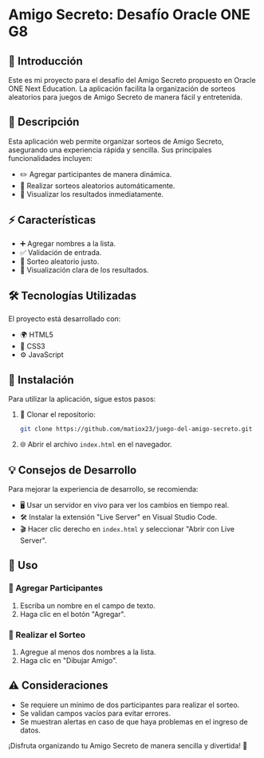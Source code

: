 # Amigo Secreto: Desafío Oracle ONE G8

## 📌 Introducción
Este es mi proyecto para el desafío del Amigo Secreto propuesto en Oracle ONE Next Education. La aplicación facilita la organización de sorteos aleatorios para juegos de Amigo Secreto de manera fácil y entretenida.

## 📝 Descripción
Esta aplicación web permite organizar sorteos de Amigo Secreto, asegurando una experiencia rápida y sencilla. Sus principales funcionalidades incluyen:

- ✏️ Agregar participantes de manera dinámica.
- 🔄 Realizar sorteos aleatorios automáticamente.
- 👀 Visualizar los resultados inmediatamente.

## ⚡ Características

- ➕ Agregar nombres a la lista.
- ✅ Validación de entrada.
- 🎲 Sorteo aleatorio justo.
- 📜 Visualización clara de los resultados.

## 🛠️ Tecnologías Utilizadas

El proyecto está desarrollado con:

- 🌍 HTML5
- 🎨 CSS3
- ⚙️ JavaScript

## 📂 Instalación

Para utilizar la aplicación, sigue estos pasos:

1. 🔽 Clonar el repositorio:
   ```bash
   git clone https://github.com/matiox23/juego-del-amigo-secreto.git
   ```
2. 🌐 Abrir el archivo `index.html` en el navegador.

## 💡 Consejos de Desarrollo

Para mejorar la experiencia de desarrollo, se recomienda:

- 🖥️ Usar un servidor en vivo para ver los cambios en tiempo real.
- 🛠️ Instalar la extensión "Live Server" en Visual Studio Code.
- 🎬 Hacer clic derecho en `index.html` y seleccionar "Abrir con Live Server".

## 📖 Uso

### 📝 Agregar Participantes
1. Escriba un nombre en el campo de texto.
2. Haga clic en el botón "Agregar".

### 🎯 Realizar el Sorteo
1. Agregue al menos dos nombres a la lista.
2. Haga clic en "Dibujar Amigo".

## ⚠️ Consideraciones
- Se requiere un mínimo de dos participantes para realizar el sorteo.
- Se validan campos vacíos para evitar errores.
- Se muestran alertas en caso de que haya problemas en el ingreso de datos.

¡Disfruta organizando tu Amigo Secreto de manera sencilla y divertida! 🎈

